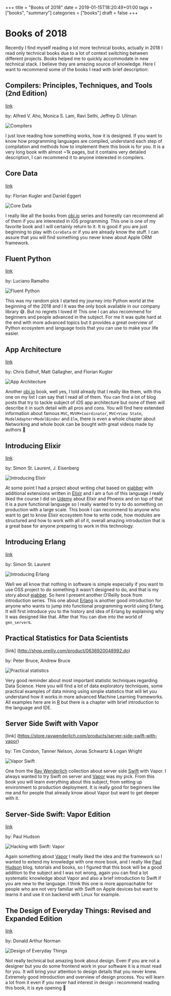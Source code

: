 +++
title = "Books of 2018"
date = 2019-01-15T18:20:49+01:00
tags = ["books", "summary"]
categories = ["books"]
draft = false
+++

# Books of 2018

Recently I find myself reading a lot more technical books, actually in 2018 I read only technical books due to a lot of context switching between different projects. Books helped me to quickly accommodate in new technical stack. I believe they are amazing source of knowledge. Here I want to recommend some of the books I read with brief description:

## Compilers: Principles, Techniques, and Tools (2nd Edition)
[link](https://www.amazon.com/Compilers-Principles-Techniques-Tools-2nd/dp/0321486811)

by: Alfred V. Aho, Monica S. Lam, Ravi Sethi, Jeffrey D. Ullman

![Compilers](/images/compilers.jpg)

I just love reading how something works, how it is designed. If you want to know how programming languages are compiled, understand each step of compilation and methods how to implement them this book is for you. It is a very long book with almost ~1k pages, but it contains very detailed description, I can recommend it to anyone interested in compilers.

## Core Data
[link](https://www.objc.io/books/core-data/)

by: Florian Kugler and Daniel Eggert

![Core Data](/images/core_data.png)

I really like all the books from [obj.io](https://www.objc.io) series and honestly can recommend all of them if you are interested in iOS programming. 
This one is one of my favorite book and I will certainly return to it. It is good if you are just beginning to play with `CoreData` or if you are already know the stuff. I can assure that you will find something you never knew about Apple ORM framework.

## Fluent Python
[link](http://shop.oreilly.com/product/0636920032519.do)

by: Luciano Ramalho

![Fluent Python](/images/fluent_python.jpg)

This was my random pick I started my journey into Python world at the beginning of the 2018 and I it was the only book available in our company library 😅. But no regrets I loved it! 
This one I can also recommend for beginners and people advanced in the subject. For me it was quite hard at the end with more advanced topics but it provides a great overview of Python ecosystem and language tools that you can use to make your life easier.

## App Architecture
[link](https://www.objc.io/books/app-architecture/)

by: Chris Eidhof, Matt Gallagher, and Florian Kugler

![App Architecture](/images/app_architecture.png)

Another [obj.io](https://www.objc.io) book, well yes, I told already that I really like them, with this one on my list I can say that I read all of them. You can find a lot of blog posts that try to tackle subject of iOS app architecture but none of them will describe it in such detail with all pros and cons. You will find here extended information about famous `MVC`, `MVVM+Coordinator`, `MVC+View State`, `ModelAdapter+ModelBinder` and `Elm`, there is even a whole chapter about Networking and whole book can be bought with great videos made by authors 💯

## Introducing Elixir
[link](http://shop.oreilly.com/product/0636920030584.do)

by: Simon St. Laurent, J. Eisenberg

![Introducing Elixir](/images/introducing_elixir.jpg)

At some point I had a project about writing chat based on [ejabber](https://www.ejabberd.im/) with additional extensions written in [Elixir](https://elixir-lang.org/) and I am a fun of this language I really liked the course I did on [Udemy](https://www.udemy.com/the-complete-elixir-and-phoenix-bootcamp-and-tutorial/) about Elixir and Phoenix and on top of that it is a pure functional language so I really wanted to try to do something on production with a large scale. This book I can recommend to anyone who want to get to know Elixir ecosystem how to write code, how modules are structured and how to work with all of it, overall amazing introduction that is a great base for anyone preparing to work in this technology. 

## Introducing Erlang
[link](http://shop.oreilly.com/product/0636920025818.do)

by: Simon St. Laurent

![Introducing Erlang](/images/introducing_erlang.jpg)

Well we all know that nothing in software is simple especially if you want to use OSS project to do something it wasn't designed to do, and that is my story about [ejabber](https://www.ejabberd.im/). So here I present another O'Reilly book from introduction series. This one about [Erlang](https://www.erlang.org/) is another good introduction for anyone who wants to jump into functional programming world using Erlang. It will first introduce you to the history and idea of Erlang by explaining why it was designed like that. After that You can dive into the world of `gen_server`s.

## Practical Statistics for Data Scientists
[link]
(http://shop.oreilly.com/product/0636920048992.do)

by: Peter Bruce, Andrew Bruce

![Practical statistics](/images/practical_statistics.jpg)

Very good reminder about most important statistic techniques regarding Data Science. Here you will find a lot of data exploratory techniques, some practical examples of data mining using simple statistics that will let you understand how it works in more advanced Machine Learning frameworks. All examples here are in [R](https://www.r-project.org/) but there is a chapter with brief introduction to the language and IDE.

## Server Side Swift with Vapor
[link]
(https://store.raywenderlich.com/products/server-side-swift-with-vapor)

by: Tim Condon, Tanner Nelson, Jonas Schwartz & Logan Wright

![Vapor Swift](/images/vapor_ray.png)

One from the [Ray Wenderlich](https://www.raywenderlich.com/) collection about server side [Swift](https://developer.apple.com/swift/) with Vapor. I always wanted to try Swift on server and [Vapor](https://vapor.codes/) was my pick. From this book you will learn everything about this subject, from setting up environment to production deployment. It is really good for beginners like me and for people that already know about Vapor but want to get deeper with it.

## Server-Side Swift: Vapor Edition
[link](https://itunes.apple.com/us/book/server-side-swift-vapor-edition/id1389763820?mt=11)

by: Paul Hudson

![Hacking with Swift: Vapor](/images/vapor_hs.jpg)

Again something about [Vapor](https://vapor.codes/) I really liked the idea and the framework so I wanted to extend my knowledge with one more book, and I really like [Paul Hudson](https://www.hackingwithswift.com/) blog, tutorials and books, so I figured that this book will be a good addition to the subject and I was not wrong, again you can find a lot systematic knowledge about Vapor and also a brief introduction to Swift if you are new to the language. I think this one is more approachable for people who are not very familiar with Swift on Apple devices but want to learns it and use it on backend with Linux for example.

## The Design of Everyday Things: Revised and Expanded Edition 
[link](https://www.amazon.com/Design-Everyday-Things-Revised-Expanded/dp/0465050654/ref=sr_1_1?s=books&ie=UTF8&qid=1547616393&sr=1-1&keywords=The+Design+of+Everyday+Things)

by: Donald Arthur Norman

![Design of Everyday Things](/images/design.png)

Not really technical but amazing book about design. Even if you are not a designer but you do some frontend work in your software it is a must read for you. It will bring your attention to design details that you never knew. Extremely good introduction and overview of design process. You will learn a lot from it even if you never had interest in design i recommend reading this book, it is eye opening 💯

